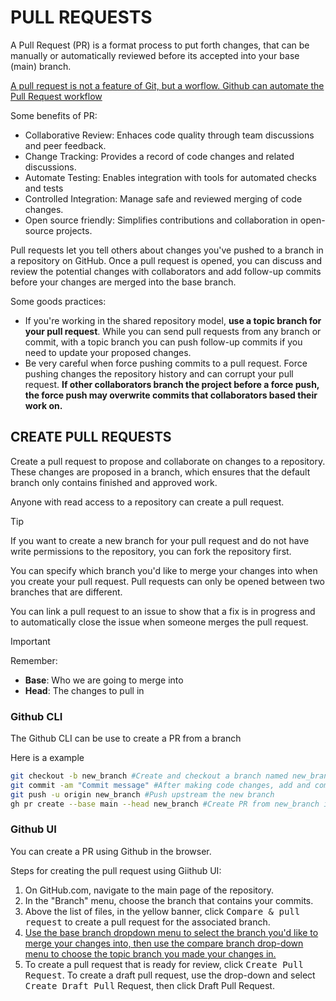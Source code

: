 # PULL REQUESTS

A Pull Request (PR) is a format process to put forth changes, that can be manually or automatically reviewed before its accepted into your base (main) branch.

<ins>A pull request is not a feature of Git, but a worflow. Github can automate the Pull Request workflow</ins>

Some benefits of PR:
 - Collaborative Review: Enhaces code quality through team discussions and peer feedback.
 - Change Tracking: Provides a record of code changes and related discussions.
 - Automate Testing: Enables integration with tools for automated checks and tests
 - Controlled Integration: Manage safe and reviewed merging of code changes.
 - Open source friendly: Simplifies contributions and collaboration in open-source projects.

Pull requests let you tell others about changes you've pushed to a branch in a repository on GitHub. Once a pull request is opened, you can discuss and review the potential changes with collaborators and add follow-up commits before your changes are merged into the base branch.

Some goods practices:
 - If you're working in the shared repository model, **use a topic branch for your pull request**. While you can send pull requests from any branch or commit, with a topic branch you can push follow-up commits if you need to update your proposed changes.
 - Be very careful when force pushing commits to a pull request. Force pushing changes the repository history and can corrupt your pull request. **If other collaborators branch the project before a force push, the force push may overwrite commits that collaborators based their work on.**

## CREATE PULL REQUESTS

Create a pull request to propose and collaborate on changes to a repository. These changes are proposed in a branch, which ensures that the default branch only contains finished and approved work.

Anyone with read access to a repository can create a pull request.

> [!TIP]  
> If you want to create a new branch for your pull request and do not have write permissions to the repository, you can fork the repository first. 

You can specify which branch you'd like to merge your changes into when you create your pull request. Pull requests can only be opened between two branches that are different.

You can link a pull request to an issue to show that a fix is in progress and to automatically close the issue when someone merges the pull request.

> [!IMPORTANT]  
> Remember:
> - **Base**: Who we are going to merge into
> - **Head**: The changes to pull in

### Github CLI
The Github CLI can be use to create a PR from a branch

Here is a example

```sh
git checkout -b new_branch #Create and checkout a branch named new_branch in a single command
git commit -am "Commit message" #After making code changes, add and commit in a single command
git push -u origin new_branch #Push upstream the new branch
gh pr create --base main --head new_branch #Create PR from new_branch into main
```

### Github UI
You can create a PR using Github in the browser.

Steps for creating the pull request using Giithub UI:
1. On GitHub.com, navigate to the main page of the repository.
2. In the "Branch" menu, choose the branch that contains your commits.
3. Above the list of files, in the yellow banner, click <kbd>Compare & pull request</kbd> to create a pull request for the associated branch.
4. <ins>Use the base branch dropdown menu to select the branch you'd like to merge your changes into, then use the compare branch drop-down menu to choose the topic branch you made your changes in.</ins>
5. To create a pull request that is ready for review, click <kbd>Create Pull Request</kbd>. To create a draft pull request, use the drop-down and select <kbd>Create Draft Pull</kbd> Request, then click Draft Pull Request.
